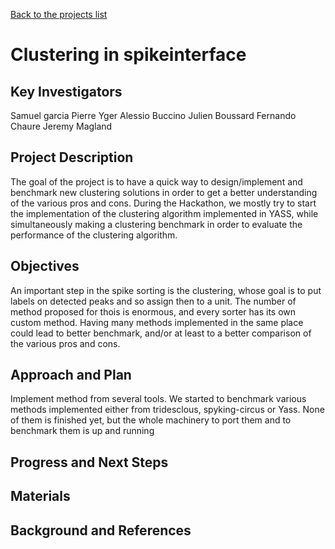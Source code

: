 [Back to the projects list](../../)


# Clustering in spikeinterface

## Key Investigators

Samuel garcia
Pierre Yger
Alessio Buccino
Julien Boussard
Fernando Chaure
Jeremy Magland

## Project Description

The goal of the project is to have a quick way to design/implement and benchmark new clustering solutions in order
to get a better understanding of the various pros and cons. During the Hackathon, we mostly try to start the implementation
of the clustering algorithm implemented in YASS, while simultaneously making a clustering benchmark in order to evaluate
the performance of the clustering algorithm.

## Objectives

An important step in the spike sorting is the clustering, whose goal is to put labels on detected peaks and so assign then to a unit.
The number of method proposed for thois is enormous, and every sorter has its own custom method. Having many methods implemented in the 
same place could lead to better benchmark, and/or at least to a better comparison of the various pros and cons. 

## Approach and Plan

Implement method from several tools. We started to benchmark various methods implemented either from tridesclous, spyking-circus or Yass. 
None of them is finished yet, but the whole machinery to port them and to benchmark them is up and running

## Progress and Next Steps


## Materials


## Background and References


